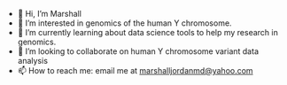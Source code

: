 - 👋 Hi, I’m Marshall
- 👀 I’m interested in genomics of the human Y chromosome. 
- 🌱 I’m currently learning about data science tools to help my research in genomics.
- 💞️ I’m looking to collaborate on  human Y chromosome variant data analysis
- 📫 How to reach me: email me at marshalljordanmd@yahoo.com

<!---
Marshalljordanmd/Marshalljordanmd is a ✨ special ✨ repository because its `README.md` (this file) appears on your GitHub profile.
You can click the Preview link to take a look at your changes.
--->
